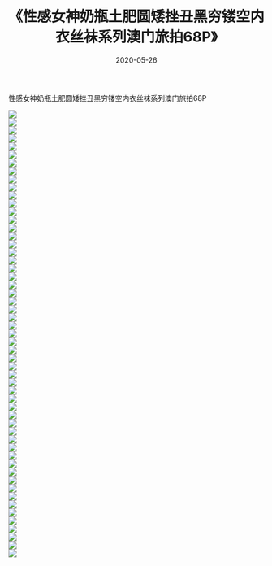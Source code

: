 ﻿---
layout: post
title:  《性感女神奶瓶土肥圆矮挫丑黑穷镂空内衣丝袜系列澳门旅拍68P》
date:   2020-05-26
img: http://pic.660000.xyz/1:/性感/2020/性感女神奶瓶土肥圆矮挫丑黑穷镂空内衣丝袜系列澳门旅拍68P/000.jpg
categories: [美女, 清纯, 唯美]
---

性感女神奶瓶土肥圆矮挫丑黑穷镂空内衣丝袜系列澳门旅拍68P

  ![](http://pic.660000.xyz/1:/性感/2020/性感女神奶瓶土肥圆矮挫丑黑穷镂空内衣丝袜系列澳门旅拍68P/001.jpg) <br> ![](http://pic.660000.xyz/1:/性感/2020/性感女神奶瓶土肥圆矮挫丑黑穷镂空内衣丝袜系列澳门旅拍68P/002.jpg) <br> ![](http://pic.660000.xyz/1:/性感/2020/性感女神奶瓶土肥圆矮挫丑黑穷镂空内衣丝袜系列澳门旅拍68P/003.jpg) <br> ![](http://pic.660000.xyz/1:/性感/2020/性感女神奶瓶土肥圆矮挫丑黑穷镂空内衣丝袜系列澳门旅拍68P/004.jpg) <br> ![](http://pic.660000.xyz/1:/性感/2020/性感女神奶瓶土肥圆矮挫丑黑穷镂空内衣丝袜系列澳门旅拍68P/005.jpg) <br> ![](http://pic.660000.xyz/1:/性感/2020/性感女神奶瓶土肥圆矮挫丑黑穷镂空内衣丝袜系列澳门旅拍68P/006.jpg) <br> ![](http://pic.660000.xyz/1:/性感/2020/性感女神奶瓶土肥圆矮挫丑黑穷镂空内衣丝袜系列澳门旅拍68P/007.jpg) <br> ![](http://pic.660000.xyz/1:/性感/2020/性感女神奶瓶土肥圆矮挫丑黑穷镂空内衣丝袜系列澳门旅拍68P/008.jpg) <br> ![](http://pic.660000.xyz/1:/性感/2020/性感女神奶瓶土肥圆矮挫丑黑穷镂空内衣丝袜系列澳门旅拍68P/009.jpg) <br> ![](http://pic.660000.xyz/1:/性感/2020/性感女神奶瓶土肥圆矮挫丑黑穷镂空内衣丝袜系列澳门旅拍68P/010.jpg) <br> ![](http://pic.660000.xyz/1:/性感/2020/性感女神奶瓶土肥圆矮挫丑黑穷镂空内衣丝袜系列澳门旅拍68P/011.jpg) <br> ![](http://pic.660000.xyz/1:/性感/2020/性感女神奶瓶土肥圆矮挫丑黑穷镂空内衣丝袜系列澳门旅拍68P/012.jpg) <br> ![](http://pic.660000.xyz/1:/性感/2020/性感女神奶瓶土肥圆矮挫丑黑穷镂空内衣丝袜系列澳门旅拍68P/013.jpg) <br> ![](http://pic.660000.xyz/1:/性感/2020/性感女神奶瓶土肥圆矮挫丑黑穷镂空内衣丝袜系列澳门旅拍68P/014.jpg) <br> ![](http://pic.660000.xyz/1:/性感/2020/性感女神奶瓶土肥圆矮挫丑黑穷镂空内衣丝袜系列澳门旅拍68P/015.jpg) <br> ![](http://pic.660000.xyz/1:/性感/2020/性感女神奶瓶土肥圆矮挫丑黑穷镂空内衣丝袜系列澳门旅拍68P/016.jpg) <br> ![](http://pic.660000.xyz/1:/性感/2020/性感女神奶瓶土肥圆矮挫丑黑穷镂空内衣丝袜系列澳门旅拍68P/017.jpg) <br> ![](http://pic.660000.xyz/1:/性感/2020/性感女神奶瓶土肥圆矮挫丑黑穷镂空内衣丝袜系列澳门旅拍68P/018.jpg) <br> ![](http://pic.660000.xyz/1:/性感/2020/性感女神奶瓶土肥圆矮挫丑黑穷镂空内衣丝袜系列澳门旅拍68P/019.jpg) <br> ![](http://pic.660000.xyz/1:/性感/2020/性感女神奶瓶土肥圆矮挫丑黑穷镂空内衣丝袜系列澳门旅拍68P/020.jpg) <br> ![](http://pic.660000.xyz/1:/性感/2020/性感女神奶瓶土肥圆矮挫丑黑穷镂空内衣丝袜系列澳门旅拍68P/021.jpg) <br> ![](http://pic.660000.xyz/1:/性感/2020/性感女神奶瓶土肥圆矮挫丑黑穷镂空内衣丝袜系列澳门旅拍68P/022.jpg) <br> ![](http://pic.660000.xyz/1:/性感/2020/性感女神奶瓶土肥圆矮挫丑黑穷镂空内衣丝袜系列澳门旅拍68P/023.jpg) <br> ![](http://pic.660000.xyz/1:/性感/2020/性感女神奶瓶土肥圆矮挫丑黑穷镂空内衣丝袜系列澳门旅拍68P/024.jpg) <br> ![](http://pic.660000.xyz/1:/性感/2020/性感女神奶瓶土肥圆矮挫丑黑穷镂空内衣丝袜系列澳门旅拍68P/025.jpg) <br> ![](http://pic.660000.xyz/1:/性感/2020/性感女神奶瓶土肥圆矮挫丑黑穷镂空内衣丝袜系列澳门旅拍68P/026.jpg) <br> ![](http://pic.660000.xyz/1:/性感/2020/性感女神奶瓶土肥圆矮挫丑黑穷镂空内衣丝袜系列澳门旅拍68P/027.jpg) <br> ![](http://pic.660000.xyz/1:/性感/2020/性感女神奶瓶土肥圆矮挫丑黑穷镂空内衣丝袜系列澳门旅拍68P/028.jpg) <br> ![](http://pic.660000.xyz/1:/性感/2020/性感女神奶瓶土肥圆矮挫丑黑穷镂空内衣丝袜系列澳门旅拍68P/029.jpg) <br> ![](http://pic.660000.xyz/1:/性感/2020/性感女神奶瓶土肥圆矮挫丑黑穷镂空内衣丝袜系列澳门旅拍68P/030.jpg) <br> ![](http://pic.660000.xyz/1:/性感/2020/性感女神奶瓶土肥圆矮挫丑黑穷镂空内衣丝袜系列澳门旅拍68P/031.jpg) <br> ![](http://pic.660000.xyz/1:/性感/2020/性感女神奶瓶土肥圆矮挫丑黑穷镂空内衣丝袜系列澳门旅拍68P/032.jpg) <br> ![](http://pic.660000.xyz/1:/性感/2020/性感女神奶瓶土肥圆矮挫丑黑穷镂空内衣丝袜系列澳门旅拍68P/033.jpg) <br> ![](http://pic.660000.xyz/1:/性感/2020/性感女神奶瓶土肥圆矮挫丑黑穷镂空内衣丝袜系列澳门旅拍68P/034.jpg) <br> ![](http://pic.660000.xyz/1:/性感/2020/性感女神奶瓶土肥圆矮挫丑黑穷镂空内衣丝袜系列澳门旅拍68P/035.jpg) <br> ![](http://pic.660000.xyz/1:/性感/2020/性感女神奶瓶土肥圆矮挫丑黑穷镂空内衣丝袜系列澳门旅拍68P/036.jpg) <br> ![](http://pic.660000.xyz/1:/性感/2020/性感女神奶瓶土肥圆矮挫丑黑穷镂空内衣丝袜系列澳门旅拍68P/037.jpg) <br> ![](http://pic.660000.xyz/1:/性感/2020/性感女神奶瓶土肥圆矮挫丑黑穷镂空内衣丝袜系列澳门旅拍68P/038.jpg) <br> ![](http://pic.660000.xyz/1:/性感/2020/性感女神奶瓶土肥圆矮挫丑黑穷镂空内衣丝袜系列澳门旅拍68P/039.jpg) <br> ![](http://pic.660000.xyz/1:/性感/2020/性感女神奶瓶土肥圆矮挫丑黑穷镂空内衣丝袜系列澳门旅拍68P/040.jpg) <br> ![](http://pic.660000.xyz/1:/性感/2020/性感女神奶瓶土肥圆矮挫丑黑穷镂空内衣丝袜系列澳门旅拍68P/041.jpg) <br> ![](http://pic.660000.xyz/1:/性感/2020/性感女神奶瓶土肥圆矮挫丑黑穷镂空内衣丝袜系列澳门旅拍68P/042.jpg) <br> ![](http://pic.660000.xyz/1:/性感/2020/性感女神奶瓶土肥圆矮挫丑黑穷镂空内衣丝袜系列澳门旅拍68P/043.jpg) <br> ![](http://pic.660000.xyz/1:/性感/2020/性感女神奶瓶土肥圆矮挫丑黑穷镂空内衣丝袜系列澳门旅拍68P/044.jpg) <br> ![](http://pic.660000.xyz/1:/性感/2020/性感女神奶瓶土肥圆矮挫丑黑穷镂空内衣丝袜系列澳门旅拍68P/045.jpg) <br> ![](http://pic.660000.xyz/1:/性感/2020/性感女神奶瓶土肥圆矮挫丑黑穷镂空内衣丝袜系列澳门旅拍68P/046.jpg) <br> ![](http://pic.660000.xyz/1:/性感/2020/性感女神奶瓶土肥圆矮挫丑黑穷镂空内衣丝袜系列澳门旅拍68P/047.jpg) <br> ![](http://pic.660000.xyz/1:/性感/2020/性感女神奶瓶土肥圆矮挫丑黑穷镂空内衣丝袜系列澳门旅拍68P/048.jpg) <br> ![](http://pic.660000.xyz/1:/性感/2020/性感女神奶瓶土肥圆矮挫丑黑穷镂空内衣丝袜系列澳门旅拍68P/049.jpg) <br> ![](http://pic.660000.xyz/1:/性感/2020/性感女神奶瓶土肥圆矮挫丑黑穷镂空内衣丝袜系列澳门旅拍68P/050.jpg) <br> ![](http://pic.660000.xyz/1:/性感/2020/性感女神奶瓶土肥圆矮挫丑黑穷镂空内衣丝袜系列澳门旅拍68P/051.jpg) <br> ![](http://pic.660000.xyz/1:/性感/2020/性感女神奶瓶土肥圆矮挫丑黑穷镂空内衣丝袜系列澳门旅拍68P/052.jpg) <br> ![](http://pic.660000.xyz/1:/性感/2020/性感女神奶瓶土肥圆矮挫丑黑穷镂空内衣丝袜系列澳门旅拍68P/053.jpg) <br> ![](http://pic.660000.xyz/1:/性感/2020/性感女神奶瓶土肥圆矮挫丑黑穷镂空内衣丝袜系列澳门旅拍68P/054.jpg) <br> ![](http://pic.660000.xyz/1:/性感/2020/性感女神奶瓶土肥圆矮挫丑黑穷镂空内衣丝袜系列澳门旅拍68P/055.jpg) <br>